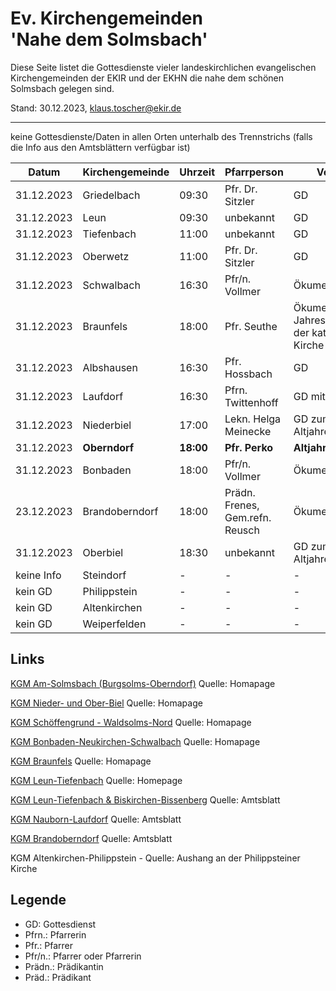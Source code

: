 # Ev. Kirchengemeinden<br>'Nahe dem Solmsbach'
Diese Seite listet die Gottesdienste vieler landeskirchlichen evangelischen Kirchengemeinden
der EKIR und der EKHN die nahe dem schönen Solmsbach gelegen sind.

Stand: 30.12.2023, klaus.toscher@ekir.de

--------------------------------------------------------------------

keine Gottesdienste/Daten in allen Orten unterhalb des Trennstrichs (falls die Info aus den Amtsblättern verfügbar ist)

 Datum        | Kirchengemeinde | Uhrzeit    | Pfarrperson       | Veranstaltung |
 ------------ | --------------- | ---------- | ----------------- | ------------- |
 31.12.2023   | Griedelbach     | 09:30      | Pfr. Dr. Sitzler  | GD            | 
 31.12.2023   | Leun            | 09:30      | unbekannt         | GD            |
 31.12.2023   | Tiefenbach      | 11:00      | unbekannt         | GD            |
 31.12.2023   | Oberwetz        | 11:00      | Pfr. Dr. Sitzler  | GD            | 
 31.12.2023   | Schwalbach      | 16:30      | Pfr/n. Vollmer    | Ökumenischer GD |
 31.12.2023   | Braunfels       | 18:00      | Pfr. Seuthe       | Ökumenischer Jahresabschluss GD in der kath. St. Anna Kirche |
 31.12.2023   | Albshausen      | 16:30      | Pfr. Hossbach     | GD            |
 31.12.2023   | Laufdorf        | 16:30      | Pfrn. Twittenhoff | GD mit Abendmahl |
 31.12.2023   | Niederbiel      | 17:00      | Lekn. Helga Meinecke | GD zum Altjahresabend/Silvester  |
 31.12.2023   | **Oberndorf**   | **18:00**  | **Pfr. Perko**    | **Altjahresbend GD**  |
 31.12.2023   | Bonbaden        | 18:00      | Pfr/n. Vollmer    | Ökumenischer GD |
 23.12.2023   | Brandoberndorf  | 18:00      | Prädn. Frenes, Gem.refn. Reusch | Ökumenischer GD |
 31.12.2023   | Oberbiel        | 18:30      | unbekannt         | GD zum Altjahresabend/Silvester  |
 keine Info   | Steindorf       | -          | -                 | -             |
 kein GD      | Philippstein    | -          | -                 | -             |
 kein GD      | Altenkirchen    | -          | -                 | -             | 
 kein GD      | Weiperfelden    | -          | -                 | -             |

## Links

[KGM Am-Solmsbach (Burgsolms-Oberndorf)](https://burgsolms.ekir.de) Quelle: Homapage

[KGM Nieder- und Ober-Biel](http://www.kirche-niederbiel.de/termine) Quelle: Homapage

[KGM Schöffengrund - Waldsolms-Nord](https://schoeffengrund-waldsolms.ekir.de) Quelle: Homapage

[KGM Bonbaden-Neukirchen-Schwalbach](https://www.evangelisch-bonbaden-schwalbach-neukirchen.de/gottesdienste/) Quelle: Homapage

[KGM Braunfels](https://www.evangelisch-in-braunfels.de) Quelle: Homapage

[KGM Leun-Tiefenbach](http://evangelische-kirchengemeinde-leun.de/gottesdiensplan/) Quelle: Homepage

[KGM Leun-Tiefenbach & Biskirchen-Bissenberg](https://ol.wittich.de/titel/1108/) Quelle: Amtsblatt

[KGM Nauborn-Laufdorf](https://ol.wittich.de/titel/1161/) Quelle: Amtsblatt

[KGM Brandoberndorf](https://ol.wittich.de/titel/1212/) Quelle: Amtsblatt

KGM Altenkirchen-Philippstein - Quelle: Aushang an der Philippsteiner Kirche

## Legende
- GD: Gottesdienst
- Pfrn.: Pfarrerin
- Pfr.: Pfarrer
- Pfr/n.: Pfarrer oder Pfarrerin
- Prädn.: Prädikantin
- Präd.: Prädikant
